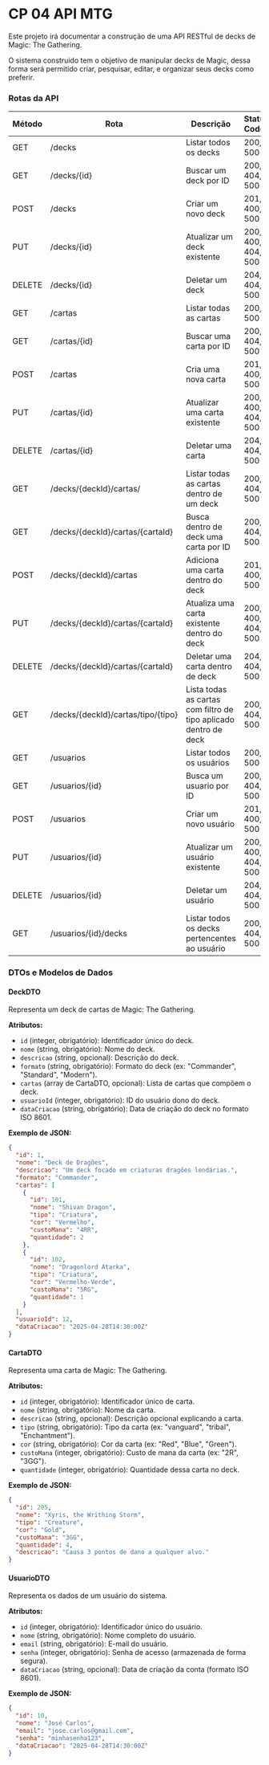 # CP 04 API MTG


<!--Primeira parte: Introduzir o que é -->
Este projeto irá documentar a  construção de uma API RESTful de decks de Magic: The Gathering.

O sistema construido tem o objetivo de manipular decks de Magic, dessa forma será permitido criar, pesquisar, editar, e organizar seus decks como preferir.


<!--Segunda parte descrever todas as 20 rotas-->

### Rotas da API 

| Método | Rota         | Descrição                     | Status Codes     |
|--------|--------------|-------------------------------|------------------|
| GET    | /decks       | Listar todos os decks         | 200, 500         |
| GET    | /decks/{id}  | Buscar um deck por ID         | 200, 404, 500    |
| POST   | /decks       | Criar um novo deck            | 201, 400, 500    |
| PUT    | /decks/{id}  | Atualizar um deck existente   | 200, 400, 404, 500 |
| DELETE | /decks/{id}  | Deletar um deck               | 204, 404, 500    |
| GET    | /cartas      | Listar todas as cartas        | 200, 500         |
| GET    | /cartas/{id} | Buscar uma carta por ID       | 200, 404, 500    |
| POST   | /cartas      | Cria uma nova carta           | 201, 400, 500    |
| PUT    | /cartas/{id} | Atualizar uma carta existente | 200, 400, 404, 500 |
| DELETE | /cartas/{id} | Deletar uma carta             | 204, 404, 500 |
| GET    | /decks/{deckId}/cartas/ | Listar todas as cartas dentro de um deck | 200, 404, 500 |
| GET    | /decks/{deckId}/cartas/{cartaId} | Busca dentro de deck uma carta por ID| 200, 404, 500 |
| POST   | /decks/{deckId}/cartas | Adiciona uma carta dentro do deck | 201, 400, 500 |
| PUT    | /decks/{deckId}/cartas/{cartaId} | Atualiza uma carta existente dentro do deck | 200, 400, 404, 500 |
| DELETE | /decks/{deckId}/cartas/{cartaId} | Deletar uma carta dentro de deck | 204, 404, 500 |
| GET    | /decks/{deckId}/cartas/tipo/{tipo}| Lista todas as cartas com filtro de tipo aplicado dentro de deck | 200, 404, 500 |
| GET    | /usuarios | Listar todos os usuários| 200, 500 |
| GET    | /usuarios/{id}  | Busca um usuario por ID | 200, 404, 500 |
| POST   | /usuarios       | Criar um novo usuário | 201, 400, 500 |
| PUT    | /usuarios/{id}  | Atualizar um usuário existente | 200, 400, 404, 500 |
| DELETE | /usuarios/{id}  | Deletar um usuário | 204, 404, 500 |
| GET    | /usuarios/{id}/decks  | Listar todos os decks pertencentes ao usuário | 200, 404, 500 |


<!-- Próximo passo comecar a fazer o DAO -->


### DTOs e Modelos de Dados

#### DeckDTO

Representa um deck de cartas de Magic: The Gathering.

**Atributos:**
- `id` (integer, obrigatório): Identificador único do deck.
- `nome` (string, obrigatório): Nome do deck.
- `descricao` (string, opcional): Descrição do deck.
- `formato` (string, obrigatório): Formato do deck (ex: "Commander", "Standard", "Modern").
- `cartas` (array de CartaDTO, opcional): Lista de cartas que compõem o deck.
- `usuarioId` (integer, obrigatório): ID do usuário dono do deck.
- `dataCriacao` (string, obrigatório): Data de criação do deck no formato ISO 8601.

**Exemplo de JSON:**
```json
{
  "id": 1,
  "nome": "Deck de Dragões",
  "descricao": "Um deck focado em criaturas dragões lendárias.",
  "formato": "Commander",
  "cartas": [
    {
      "id": 101,
      "nome": "Shivan Dragon",
      "tipo": "Criatura",
      "cor": "Vermelho",
      "custoMana": "4RR",
      "quantidade": 2
    },
    {
      "id": 102,
      "nome": "Dragonlord Atarka",
      "tipo": "Criatura",
      "cor": "Vermelho-Verde",
      "custoMana": "5RG",
      "quantidade": 1
    }
  ],
  "usuarioId": 12,
  "dataCriacao": "2025-04-28T14:30:00Z"
}
```


#### CartaDTO

Representa uma carta de Magic: The Gathering.

**Atributos:**
- `id` (integer, obrigatório): Identificador único de carta.
- `nome` (string, obrigatório): Nome da carta.
- `descricao` (string, opcional): Descrição opcional explicando a carta.
- `tipo` (string, obrigatório): Tipo da carta (ex: "vanguard", "tribal", "Enchantment").
- `cor` (string, obrigatório): Cor da carta (ex: "Red", "Blue", "Green").
- `custoMana` (integer, obrigatório): Custo de mana da carta (ex: "2R", "3GG").
- `quantidade` (integer, obrigatório): Quantidade dessa carta no deck.

**Exemplo de JSON:**
```json
{
  "id": 205,
  "nome": "Xyris, the Writhing Storm",
  "tipo": "Creature",
  "cor": "Gold",
  "custoMana": "3GG",
  "quantidade": 4,
  "descricao": "Causa 3 pontos de dano a qualquer alvo."
}
```

#### UsuarioDTO

Representa os dados de um usuário do sistema.

**Atributos:**
- `id` (integer, obrigatório): Identificador único do usuário.
- `nome` (string, obrigatório): Nome completo do usuário.
- `email` (string, obrigatório): E-mail do usuário.
- `senha` (integer, obrigatório): Senha de acesso (armazenada de forma segura).
- `dataCriacao` (string, opcional): Data de criação da conta (formato ISO 8601).

**Exemplo de JSON:**
```json
{
  "id": 10,
  "nome": "José Carlos",
  "email": "jose.carlos@gmail.com",
  "senha": "minhasenha123",
  "dataCriacao": "2025-04-28T14:30:00Z"
}
```












